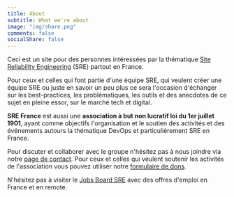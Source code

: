 ```yaml
---
title: About
subtitle: What we're about
image: "img/share.png"
comments: false
socialShare: false
---
```


Ceci est un site pour des personnes intéressées par la thématique [Site
Reliability
Engineering](https://en.wikipedia.org/wiki/Site_reliability_engineering) (SRE)
partout en France.

Pour ceux et celles qui font partie d'une équipe SRE, qui veulent créer une équipe
SRE ou juste en savoir un peu plus ce sera l'occasion
d'échanger sur les best-practices, les problématiques, les outils et des
anecdotes de ce sujet en pleine essor, sur le marché tech et digital.

**SRE France** est aussi une **association à but non lucratif loi du 1er
juillet 1901**, ayant comme objectifs l'organisation et le soutien des activités
et des événements autours la thématique DevOps et particulièrement SRE en
France.

Pour discuter et collaborer avec le groupe n'hésitez pas à nous joindre via
notre [page de contact](/page/contact/). Pour ceux et celles qui veulent
soutenir les activités de l'association vous pouvez utiliser notre [formulaire
de
dons](https://sre-france.assoconnect.com/collect/description/258015-h-mon-don).

N'hésitez pas à visiter le [Jobs Board SRE](/page/job-board/) avec des offres
d'emploi en France et en remote.
